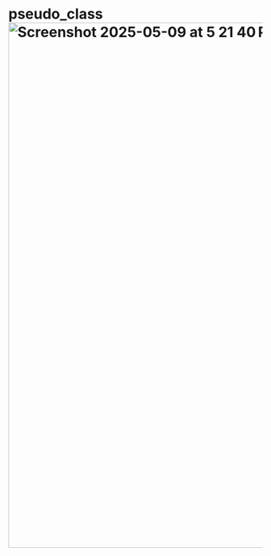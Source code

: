 # pseudo_class<img width="1040" alt="Screenshot 2025-05-09 at 5 21 40 PM" src="https://github.com/user-attachments/assets/f9d7bb2a-c507-49c5-b134-d680596a363e" />
